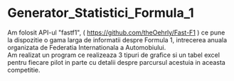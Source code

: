 # Generator_Statistici_Formula_1
Am folosit API-ul "fastf1", ( https://github.com/theOehrly/Fast-F1 ) ce pune la dispozitie o gama larga de informatii despre Formula 1, intrecerea anuala organizata de Federatia Internationala a Automobiului.   
Am realizat un program ce realizeaza 3 tipuri de grafice si un tabel excel pentru fiecare pilot in parte cu detalii despre parcursul acestuia in aceasta competitie.
